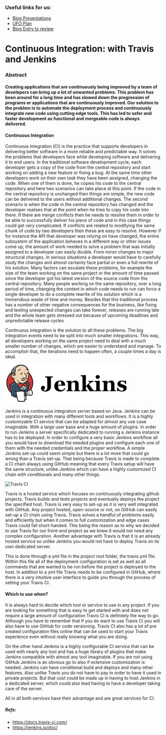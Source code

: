 ### Useful links for us:
* [Blog Presentations](https://docs.google.com/spreadsheets/d/1n97YK_4i60fye4hHfsfY9Ugm_-m1qdWhmIumGjdJwVk/edit#gid=0)
* [UFO Plan](https://datsoftlyngby.github.io/soft2017fall/UFO_plan.html)
* [Blog Entry to review](https://github.com/ovi28/UFO)
# Continuous Integration: with Travis and Jenkins

### Abstract

#### Creating applications that are continuously being improved by a team of developers can bring up a lot of unwanted problems. This problem has been around for a long time and has slowed down the progression of programs or applications that are continuously improved. Our solution to the problem is to automate the deployment process and continuously integrate new code using cutting edge tools. This has led to safer and faster development as functional and mergeable code is always delivered.

#### Continuous Integration

Continuous integration (CI) is the practice that supports developers in delivering better software in a more reliable and predictable way. It solves the problems that developers face while developing software and delivering it to end users.
In the traditional software development cycle, each developer gets a copy of the code from the central repository and start working on adding a new feature or fixing a bug. At the same time other developers work on their own task they have been assigned, changing the code. When one of them is done, he copies his code to the central repository and here two scenarios can take place at this point. If the code in the central repository is unchanged then things are simple, the new code can be delivered to the users without additional changes. The second scenario is when the code in the central repository has changed and the developer realises that at the point when he tries to copy his code into there. If there are merge conflicts then he needs to resolve them in order to be able to successfully deliver his piece of code and in this case things could get very complicated. If conflicts are related to modifying the same chunk of code by two developers then these are easy to resolve. However if for instance the API that developer was relying on have changed, the entire subsystem of the application behaves in a different way or other issues come up, the amount of work needed to solve a problem that was initially assigned to a developer can easily double. From minor changes to major structural changes. In serious situations a developer would have to carefully study the changes and almost certainly face partial or even a full rewrite of his solution. Many factors can escalate these problems, for example the size of the team working on the same project or the amount of time passed since the developer got his latest version of the source code from the central repository. Many people working on the same repository, over a long period of time, changing the context in which code needs to run can force a single developer to do a complete rewrite of his solution which is a tremendous waste of time and money. Besides that this traditional process has a number of other negative consequences for the business, like fixing and testing unexpected changes can take forever, releases are running late and the whole team gets stressed out because of upcoming deadlines and unpredictable release cycles

Continuous integration is the solution to all these problems. The big integration events need to be split into much smaller integrations. This way, all developers working on the same project need to deal with a much smaller number of changes, which are easier to understand and manage. To accomplish that, the iterations need to happen often, a couple times a day is ideal.

![Jenkins](https://github.com/Koziar/ufo/blob/master/jenkins.png)

Jenkins is a continuous integration server based on Java. Jenkins can be used in integration with many different tools and workflows. It is a highly customizable CI service that can be adapted for almost any use case imaginable. With a large user base and a huge amount of plugins. In order to run Jenkins a server specifically dedicated to running a Jenkins instance has to be deployed. In order to configure a very basic Jenkins workflow all you would have to download the needed plugins and configure each one of them with the needed credentials and the proper workflow. A simple Jenkins set-up could seem simple but there is a lot more that could go wrong than a Travis set-up. That being because Travis is made to complete a CI chain always using GitHub meaning that every Travis setup will have the same structure, unlike Jenkins which can have a highly customized CI chain with conditionals and many other things.

![Travis CI](https://workablehr.s3.amazonaws.com/uploads/account/logo/11901/large_Mascot-fullcolor-png.png)

Travis is a hosted service which focuses on continuously integrating github projects. Travis builds and tests projects and eventually deploys the project the specified host. Travis is very easy to set-up as it is very well integrated with GitHub. Any project hosted, open-source or not, on GitHub can easily set-up a CI chain using Travis. Travis solves a handful of problems easily and efficiently but when it comes to full customization and edge cases Travis could fall short-handed. This being the reason as to why we decided to use Travis for our front-end project as we knew it would not need any complex configuration. Another advantage with Travis is that it is an already hosted service so unlike Jenkins you would not have to deploy Travis on its own dedicated server.

This is done through a yml file in the project root folder, the travis.yml file. Within this file all of the deployment configuration is set as well as all commands that are wanted to be run before the project is deployed to the host. In addition to a yml file Travis needs to be configured in GitHub, where there is a very intuitive user interface to guide you through the process of setting your Travis CI.


#### Which to use when?

It is always hard to decide which tool or service to use in any project. If you are looking for something that is easy to get started with and does not require a large amount of configuration Travis CI is definitely the way to go. Although you have to remember that if you do want to use Travis CI you will also have to use GitHub for code versioning. Travis CI also has a lot of pre created configuration files online that can be used to start your Travis experience even without really knowing what you are doing. 

On the other hand Jenkins is a highly configurable CI service that can be used with nearly any tool and has a huge library of plugins that make Jenkins compatible with almost any tool imaginable. If you are not using GitHub Jenkins is an obvious go to also if extensive customization is needed. Jenkins can have conditional build and deploys and many other features. Also unlike Travis you do not have to pay in order to have it used in private projects. But that cost could be made up in having to host Jenkins in a dedicated server, which could also lead having to have a developer taking care of the server.

All in all both services have their advantage and are great services for CI.

##### Refs:
* https://docs.travis-ci.com/
* https://jenkins.io/doc/
